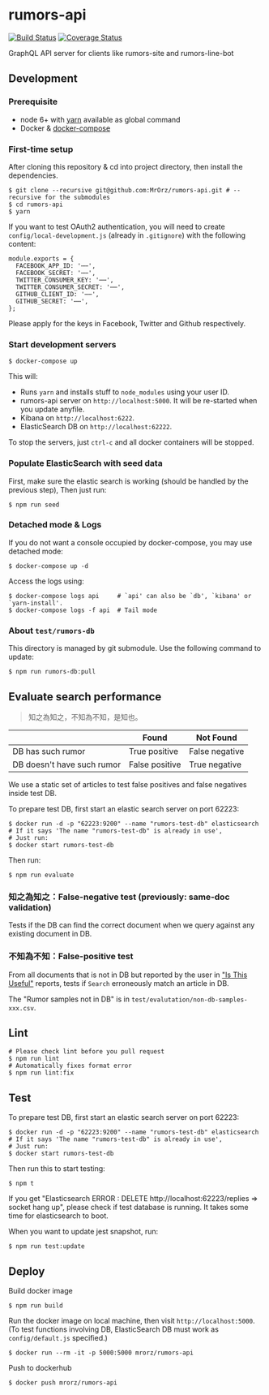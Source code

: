 # rumors-api

[![Build Status](https://travis-ci.org/cofacts/rumors-api.svg?branch=master)](https://travis-ci.org/cofacts/rumors-api) [![Coverage Status](https://coveralls.io/repos/github/cofacts/rumors-api/badge.svg?branch=master)](https://coveralls.io/github/cofacts/rumors-api?branch=master)

GraphQL API server for clients like rumors-site and rumors-line-bot


## Development

### Prerequisite

* node 6+ with [yarn](https://yarnpkg.com/en/) available as global command
* Docker & [docker-compose](https://docs.docker.com/compose/install/)

### First-time setup

After cloning this repository & cd into project directory, then install the dependencies.

```
$ git clone --recursive git@github.com:MrOrz/rumors-api.git # --recursive for the submodules
$ cd rumors-api
$ yarn
```

If you want to test OAuth2 authentication, you will need to create `config/local-development.js` (already in `.gitignore`) with the following content:

```
module.exports = {
  FACEBOOK_APP_ID: '⋯⋯',
  FACEBOOK_SECRET: '⋯⋯',
  TWITTER_CONSUMER_KEY: '⋯⋯',
  TWITTER_CONSUMER_SECRET: '⋯⋯',
  GITHUB_CLIENT_ID: '⋯⋯',
  GITHUB_SECRET: '⋯⋯',
};
```

Please apply for the keys in Facebook, Twitter and Github respectively.

### Start development servers

```
$ docker-compose up
```

This will:

* Runs `yarn` and installs stuff to `node_modules` using your user ID.
* rumors-api server on `http://localhost:5000`. It will be re-started when you update anyfile.
* Kibana on `http://localhost:6222`.
* ElasticSearch DB on `http://localhost:62222`.

To stop the servers, just `ctrl-c` and all docker containers will be stopped.

### Populate ElasticSearch with seed data

First, make sure the elastic search is working (should be handled by the previous step),
Then just run:

```
$ npm run seed
```

### Detached mode & Logs

If you do not want a console occupied by docker-compose, you may use detached mode:

```
$ docker-compose up -d
```

Access the logs using:

```
$ docker-compose logs api     # `api' can also be `db', `kibana' or `yarn-install'.
$ docker-compose logs -f api  # Tail mode
```

### About `test/rumors-db`

This directory is managed by git submodule. Use the following command to update:

```
$ npm run rumors-db:pull
```

## Evaluate search performance

> 知之為知之，不知為不知，是知也。

|                            | Found          | Not Found      |
|----------------------------|----------------|----------------|
| DB has such rumor          | True positive  | False negative |
| DB doesn't have such rumor | False positive | True negative  |

We use a static set of articles to test false positives and false negatives inside test DB.

To prepare test DB, first start an elastic search server on port 62223:

```
$ docker run -d -p "62223:9200" --name "rumors-test-db" elasticsearch
# If it says 'The name "rumors-test-db" is already in use',
# Just run:
$ docker start rumors-test-db
```

Then run:

```
$ npm run evaluate
```

### 知之為知之：False-negative test (previously: same-doc validation)

Tests if the DB can find the correct document when we query against any existing document in DB.


### 不知為不知：False-positive test

From all documents that is not in DB but reported by the user in ["Is This Useful"](https://airtable.com/shr23o1yosGdfd3Xy) reports, tests if `Search` erroneously match an article in DB.

The "Rumor samples not in DB" is in `test/evalutation/non-db-samples-xxx.csv`.


## Lint

```
# Please check lint before you pull request
$ npm run lint 
# Automatically fixes format error
$ npm run lint:fix
```

## Test

To prepare test DB, first start an elastic search server on port 62223:

```
$ docker run -d -p "62223:9200" --name "rumors-test-db" elasticsearch
# If it says 'The name "rumors-test-db" is already in use',
# Just run:
$ docker start rumors-test-db
```

Then run this to start testing:

```
$ npm t
```

If you get "Elasticsearch ERROR : DELETE http://localhost:62223/replies => socket hang up", please check if test database is running. It takes some time for elasticsearch to boot.

When you want to update jest snapshot, run:

```
$ npm run test:update
```

## Deploy

Build docker image

```
$ npm run build
```

Run the docker image on local machine, then visit `http://localhost:5000`.
(To test functions involving DB, ElasticSearch DB must work as `config/default.js` specified.)

```
$ docker run --rm -it -p 5000:5000 mrorz/rumors-api
```

Push to dockerhub
```
$ docker push mrorz/rumors-api
```
